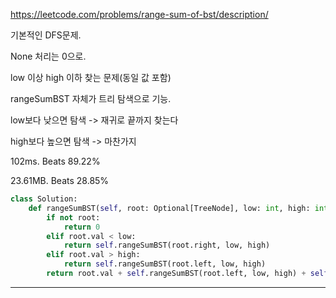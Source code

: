 https://leetcode.com/problems/range-sum-of-bst/description/

기본적인 DFS문제. 

None 처리는 0으로.

low 이상 high 이하 찾는 문제(동일 값 포함)

rangeSumBST 자체가 트리 탐색으로 기능.

low보다 낮으면 탐색 -> 재귀로 끝까지 찾는다

high보다 높으면 탐색 -> 마찬가지

102ms. Beats 89.22%

23.61MB. Beats 28.85%

```python
class Solution:
    def rangeSumBST(self, root: Optional[TreeNode], low: int, high: int) -> int:
        if not root:
            return 0
        elif root.val < low:
            return self.rangeSumBST(root.right, low, high)
        elif root.val > high:
            return self.rangeSumBST(root.left, low, high)
        return root.val + self.rangeSumBST(root.left, low, high) + self.rangeSumBST(root.right, low, high)
```
---
